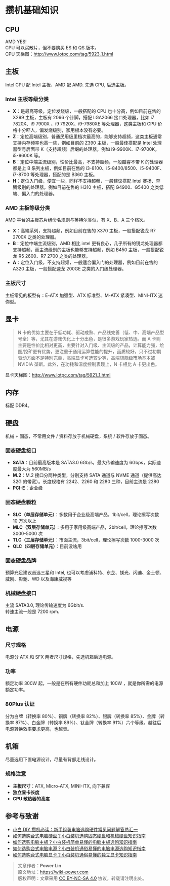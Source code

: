 # 攒机基础知识

## CPU

AMD YES!  
CPU 可以买散片，但不要购买 ES 和 QS 版本。  
CPU 天梯图：<http://www.lotpc.com/tag/5923_1.html>

## 主板

Intel CPU 配 Intel 主板，AMD 配 AMD. 先选 CPU, 后选主板。

### Intel 主板等级分类

* **X**：是最高等级，定位发烧级，一般搭配的 CPU 也十分高，例如目前在售的 X299 主板，主板有 2066 个针脚，搭配 LGA2066 接口处理器，比如 i7 7820X、i9 7900X 、i9 7920X、i9-7980XE 等处理器，这类主板和 CPU 价格十分吓人，偏发烧级别，家用根本没有必要。
* **Z**：定位高端级别，普通民用级里档次最高的，能够支持超频，这类主板通常支持内存频率也高一些，例如目前的 Z390 主板，一般最佳搭配是 Intel 处理器型号后面带 K（支持超频）后缀的处理器，例如 i9-9900K、i7-9700K，i5-9600K 等。
* **B**：定位中端主流级别，性价比最高，不支持超频，一般酷睿不带 K 的处理器都是上 B 系列主板，例如目前在售的 i3-8100、i5-8400/8500、i5-9400F、i7-8700 等处理器，搭配的是 B360 主板。
* **H**：定位入门级，便宜一些，同样不支持超频，一般建议搭配 Intel 赛扬、奔腾级别的处理器，例如目前在售的 H310 主板，搭配 G4900、G5400 之类低端、偏入门的处理器。

### AMD 主板等级分类

AMD 平台的主板芯片组命名规则与英特尔类似，有 X、B、A 三个档次。

* **X**：高端系列，支持超频，例如目前在售的 X370 主板，一般搭配锐龙 R7 2700X 之类的处理器。
* **B**：定位中端主流级别，AMD 相比 intel 更有良心，几乎所有的锐龙处理器都支持超频，而主流级别的主板也能够支持超频，例如 B450 主板，一般搭配锐龙 R5 2600、R7 2700 之类的处理器。
* **A**：定位入门级，不支持超频，一般适合偏入门的处理器，例如目前在售的 A320 主板，一般搭配速龙 200GE 之类的入门级处理器。
  
### 主板尺寸

主板常见的板型有：E-ATX 加强型、ATX 标准型、M-ATX 紧凑型、MINI-ITX 迷你型。

## 显卡

> N 卡的优势主要在于低功耗、驱动成熟、产品线完善（低、中、高端产品型号全）等，尤其在游戏优化上十分出色，是很多游戏玩家热选。而 A 卡则主要是性价比相对更高，主要针对入门级、主流级的产品，计算能力强，绘图/挖矿更有优势，更注重于通用运算性能的提升，画质较好，只不过初期驱动方面不是特别完善，高端显卡可选较少等，高端旗舰级市场基本被 NVIDIA 垄断。此外，在功耗和温度控制表现上，N 卡相比 A 卡更出色。

显卡天梯图：<http://www.lotpc.com/tag/5921_1.html>

## 内存

标配 DDR4。

## 硬盘

机械 + 固态，不常用文件 / 资料存放于机械硬盘，系统 / 软件存放于固态。

### 固态硬盘接口

* **SATA**：目前最高版本是 SATA3.0 6Gb/s，最大传输速度为 6Gbps，实际速度最大为 560MB/s
* **M.2**：M.2 接口分两种类型，分别支持 SATA 通道与 NVME 通道（提供高达 32G 的带宽）。长度规格有 2242、2260 和 2280 三种，目前主流是 2280
* **PCI-E**：企业级

### 固态硬盘颗粒

* **SLC（单层存储单元）**：多数用于企业级高端产品，1bit/cell，理论擦写次数 10 万次以上
* **MLC（双层存储单元）**：多用于家用级高端产品，2bit/cell，理论擦写次数 3000-5000 次
* **TLC（三层存储单元）**：市面主流，3bit/cell，理论擦写次数 1000-3000 次
* **QLC（四层存储单元）**：目前没啥用

### 固态硬盘品牌

预算充足建议首选三星和 Intel, 也可以考虑浦科特、东芝、镁光、闪迪、金士顿、威刚、影驰、WD 以及海康威视等

### 机械硬盘接口
主流 SATA3.0, 理论传输速度为 6Gbit/s.  
转速主流一般是 7200 rpm.

## 电源

### 尺寸规格

电源分 ATX 和 SFX 两者尺寸规格，先选机箱后选电源。

### 功率

额定功率 300W 起，一般是在所有硬件功耗总和加上 100W ，就是你所需的电源额定功率。

### 80Plus 认证

分为白牌（转换率 80%）、铜牌（转换率 82%）、银牌（转换率 85%）、金牌（转换率 87%）、白金牌（转换率 89%）、钛金牌（转换率 91%）六个等级。越往后电源转换效率要求更高，也越贵。

## 机箱

尽量选用下置电源设计，尽量有背部走线设计。

### 规格注意

* **主板尺寸**：ATX, Micro-ATX, MINI-ITX, 向下兼容
* **独立显卡长度**
* **CPU 散热器的高度**

## 参考与致谢

* [小白 DIY 攒机必读：新手组装电脑选购硬件常见问题解答总汇一](https://mp.weixin.qq.com/s?__biz=MzI4ODYxNzEzNQ==&mid=2247490717&idx=1&sn=ab77359b6b14771aeb33f53f216dbea8&chksm=ec3afb5ddb4d724bf6232c7befbe77a3ad82191a217e1c0ad6ccc243e8814a5a53a581ab6a02&scene=21#wechat_redirect)
* [如何选购台式电脑硬盘？小白装机选购固态硬盘和机械硬盘知识指南](https://mp.weixin.qq.com/s?__biz=MzI4ODYxNzEzNQ==&mid=2247490762&idx=1&sn=f71c9a2164f6db0b9819e9cfae66f9bf&chksm=ec3afb0adb4d721c962a35f53760848992c1f78d6d16ec4bcdfa2bab32509dc30712520bb8d3&scene=21#wechat_redirect)
* [如何选购电脑主板？小白装机简单易懂的电脑主板选购知识指南](https://mp.weixin.qq.com/s?__biz=MzI4ODYxNzEzNQ==&mid=2247490217&idx=1&sn=a9760d298f052407fb57ec898c3077da&chksm=ec3afd69db4d747fc60874014dee31b1c9c6caaf53cd39a5032b61f07c223defb47d1de89b5d&scene=21#wechat_redirect)
* [如何选购台式电脑电源？小白装机通俗易懂的电脑电源选购知识指南](https://mp.weixin.qq.com/s?__biz=MzI4ODYxNzEzNQ==&mid=2247490362&idx=1&sn=d23b66e74268ed3a271516fd8f29c7c1&chksm=ec3afcfadb4d75ec59f0155390741c35d188ece5bbfe1385d2c6e06cc46438fb84ee3dfbf86f&scene=21#wechat_redirect)
* [如何选购台式电脑显卡？小白装机通俗易懂的独立显卡知识指南](https://mp.weixin.qq.com/s?__biz=MzI4ODYxNzEzNQ==&mid=2247490422&idx=1&sn=1bb56702f38f4bd3e94ec47460fbd7d7&chksm=ec3afcb6db4d75a08c7e969443e7a07b4b25667891937552f6a0435e76477c6a64a16b7abd50&scene=21#wechat_redirect)

> 文章作者：**Power Lin**  
> 原文地址：<https://wiki-power.com>  
> 版权声明：文章采用 [CC BY-NC-SA 4.0](https://creativecommons.org/licenses/by/4.0/deed.zh) 协议，转载请注明出处。
